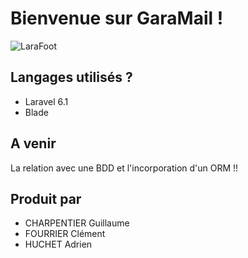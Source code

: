 # Bienvenue sur GaraMail !

![LaraFoot](https://lh3.googleusercontent.com/proxy/pAxdKfH9Vy_lR1vhqCSYd1amGetDY6PEwBenGZyPc_9r3gDTqTH76wqjXi_cMwwHe25nAJ3-AncLdWVxkv-C40DCsW2FbRX2rrNDaGXdtfqYu0J4rlwXksQjm07MK70pDufEFd8kBmyelppaV015saUv)

## Langages utilisés ?

+ Laravel 6.1
+ Blade

## A venir

La relation avec une BDD et l'incorporation d'un ORM !! 

## Produit par

+ CHARPENTIER Guillaume
+ FOURRIER Clément
+ HUCHET Adrien
